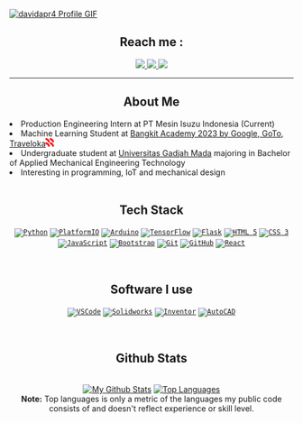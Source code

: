 <a href="https://github.com/davidapr4">![davidapr4 Profile GIF](./assets/profile.gif)</a>

<h2 align='center'> Reach me :</h2>
<p align='center'>
   <a href="https://www.linkedin.com/in/davidapriyanto">
      <img src="https://img.shields.io/badge/linkedin-0072b1?style=for-the-badge&logo=linkedin">
   </a>
   <a href = "mailto:davidapr41@mail.ugm.ac.id">
      <img src="https://img.shields.io/badge/mail-fafafa?&style=for-the-badge&logo=gmail">
   </a>
   <a href="https://www.instagram.com/david.apr">
      <img src="https://img.shields.io/badge/instagram-d62976?&style=for-the-badge&logo=instagram&logoColor=white">
   </a>
</p>  

<hr>

<h2 align='center'>About Me</h2>
<li>
   Production Engineering Intern at PT Mesin Isuzu Indonesia (Current)
</li>   
<li>
   Machine Learning Student at <a href="https://g.co/bangkit">Bangkit Academy 2023 by Google, GoTo, Traveloka</a><img src="./assets/bangkit-logo.svg" width='15px'/>
</li>
<li>
   Undergraduate student at <a href="https://ugm.ac.id">Universitas Gadjah Mada</a> majoring in Bachelor of Applied Mechanical Engineering Technology
</li>
<li>
   Interesting in programming, IoT and mechanical design
</li>

<br>

<h2 align='center'>Tech Stack</h2>
<p align='center'>
  <code><a href="https://www.python.org/"><img alt="Python" title="Python" src="https://cdn-icons-png.flaticon.com/512/5968/5968350.png" height="30"></a></code>
  <code><a href="https://platformio.org/"><img alt="PlatformIO" title="PlatformIO" src="https://cdn.icon-icons.com/icons2/2107/PNG/512/file_type_platformio_icon_130257.png" height="30"></a></code>
  <code><a href="https://www.arduino.cc/"><img alt="Arduino" title="Arduino" src="https://cdn.iconscout.com/icon/free/png-256/arduino-1-226076.png" height="30"></a></code>
  <code><a href="https://www.tensorflow.org/"><img alt="TensorFlow" title="TensorFlow" src="https://img.icons8.com/color/256/tensorflow.png" height="30"></a></code>
  <code><a href="https://flask.palletsprojects.com/"><img alt="Flask" title="Flask" src="https://www.wizcase.com/wp-content/uploads/2022/05/en-flask-logo.jpg" height="30"></a></code>
  <code><a href="https://en.wikipedia.org/wiki/HTML"><img alt="HTML 5" title="HTML 5" src="https://cdn-icons-png.flaticon.com/512/888/888859.png" height="30"></a></code>
  <code><a href="https://www.w3.org/Style/CSS/Overview.en.html"><img alt="CSS 3" title="CSS 3" src="https://cdn-icons-png.flaticon.com/512/888/888847.png" height="30"></a></code>
  <code><a href="https://developer.mozilla.org/en-US/docs/Web/JavaScript"><img alt="JavaScript" title="JavaScript" src="https://cdn-icons-png.flaticon.com/512/5968/5968292.png" height="30"></a></code>
  <code><a href="https://getbootstrap.com"><img alt="Bootstrap" title="Bootstrap" src="https://cdn-icons-png.flaticon.com/512/5968/5968672.png" height="30"></a></code>
  <code><a href="https://git-scm.com/"><img alt="Git" title="Git" src="https://img.icons8.com/color/256/git.png" height="30"></a></code>
  <code><a href="https://github.com/"><img alt="GitHub" title="GitHub" src="https://cdn-icons-png.flaticon.com/512/2111/2111432.png" height="30"></a></code>
  <code><a href="https://reactjs.org/"><img alt="React" title="React" src="https://cdn-icons-png.flaticon.com/512/3459/3459528.png" height="30"></a></code>
</p>

<br>

<h2 align='center'>Software I use</h2>
<p align='center'>
   <code><a href="https://code.visualstudio.com/"><img alt="VSCode" title="VSCode" src="https://cdn.icon-icons.com/icons2/2107/PNG/512/file_type_vscode_icon_130084.png" height="30"></a></code>
   <code><a href="https://www.solidworks.com/"><img alt="Solidworks" title="Solidworks" src="https://img.icons8.com/color/256/solidworks.png" height="30"></a></code>
   <code><a href="https://www.autodesk.com/"><img alt="Inventor" title="Inventor" src="https://img.icons8.com/fluency/256/autodesk-inventor-2020.png" height="30"></a></code>
   <code><a href="https://www.autodesk.com/"><img alt="AutoCAD" title="AutoCAD" src="https://uxwing.com/wp-content/themes/uxwing/download/brands-and-social-media/autocad-icon.png" height="30"></a></code>
</p>

<br>

<h2 align='center'>Github Stats</h2>

<!-- Bassed on: https://github.com/anuraghazra/github-readme-stats -->
<p align="center">
  <br/>
  <a href="https://github.com/anuraghazra/github-readme-stats"><img alt="My Github Stats" src="https://github-readme-stats.vercel.app/api/?username=davidapr4&show_icons=true&count_private=true&theme=react&bg_color=1F222E&title_color=7cebf5&icon_color=2d7de4&show_icons=true&border_color=7cebf5&border_radius=10" height="185px"/></a>
  <a href="https://github.com/anuraghazra/github-readme-stats"><img alt="Top Languages" src="https://github-readme-stats.vercel.app/api/top-langs/?username=davidapr4&langs_count=8&layout=compact&theme=react&bg_color=1F222E&title_color=7cebf5&icon_color=2d7de4&show_icons=true&border_color=7cebf5&border_radius=10" height="185px"/></a>
  <br/>
  <b>Note:</b> Top languages is only a metric of the languages my public code consists of and doesn't reflect experience or skill level.
</p>
<!--
### Hi there 👋
**davidapr4/davidapr4** is a ✨ _special_ ✨ repository because its `README.md` (this file) appears on your GitHub profile.
-->
